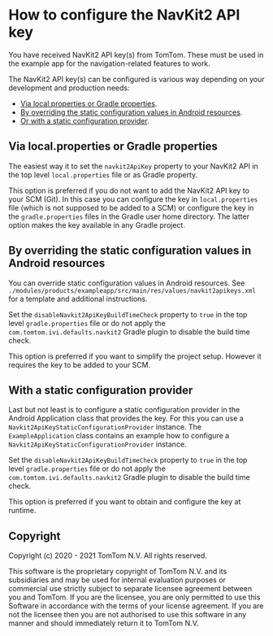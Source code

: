# How to configure the NavKit2 API key

You have received NavKit2 API key(s) from TomTom. These must be used in the example app for the
navigation-related features to work.

The NavKit2 API key(s) can be configured is various way depending on your development and
production needs:

- [Via local.properties or Gradle properties](#via-localproperties-or-gradle-properties).
- [By overriding the static configuration values in Android resources](#by-overriding-the-static-configuration-values-in-android-resources).
- [Or with a static configuration provider](#with-a-static-configuration-provider).

## Via local.properties or Gradle properties

The easiest way it to set the `navkit2ApiKey` property to your NavKit2 API in the
top level `local.properties` file or as Gradle property.

This option is preferred if you do not want to add the NavKit2 API key to your SCM (Git). In this
case you can configure the key in `local.properties` file (which is not supposed to be added to a
SCM) or configure the key in the `gradle.properties` files in the Gradle user home directory. The
latter option makes the key available in any Gradle project.

## By overriding the static configuration values in Android resources

You can override static configuration values in Android resources. See
`./modules/products/exampleapp/src/main/res/values/navkit2apikeys.xml` for a template and
additional instructions.

Set the `disableNavkit2ApiKeyBuildTimeCheck` property to `true` in the top level
`gradle.properties` file or do not apply the `com.tomtom.ivi.defaults.navkit2` Gradle plugin to
disable the build time check.

This option is preferred if you want to simplify the project setup. However it requires the key to
be added to your SCM.

## With a static configuration provider

Last but not least is to configure a static configuration provider in the Android Application class
that provides the key. For this you can use a `Navkit2ApiKeyStaticConfigurationProvider` instance.
The `ExampleApplication` class contains an example how to configure a
`Navkit2ApiKeyStaticConfigurationProvider` instance.

Set the `disableNavkit2ApiKeyBuildTimeCheck` property to `true` in the top level
`gradle.properties` file or do not apply the `com.tomtom.ivi.defaults.navkit2` Gradle plugin to
disable the build time check.

This option is preferred if you want to obtain and configure the key at runtime.

## Copyright

Copyright (c) 2020 - 2021 TomTom N.V. All rights reserved.

This software is the proprietary copyright of TomTom N.V. and its subsidiaries and may be used for
internal evaluation purposes or commercial use strictly subject to separate licensee agreement
between you and TomTom. If you are the licensee, you are only permitted to use this Software in
accordance with the terms of your license agreement. If you are not the licensee then you are not
authorised to use this software in any manner and should immediately return it to TomTom N.V.
